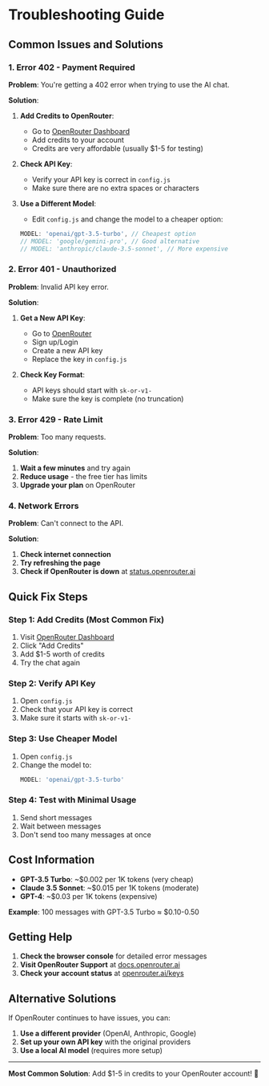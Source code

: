 # Troubleshooting Guide

## Common Issues and Solutions

### 1. Error 402 - Payment Required

**Problem**: You're getting a 402 error when trying to use the AI chat.

**Solution**: 
1. **Add Credits to OpenRouter**: 
   - Go to [OpenRouter Dashboard](https://openrouter.ai/keys)
   - Add credits to your account
   - Credits are very affordable (usually $1-5 for testing)

2. **Check API Key**:
   - Verify your API key is correct in `config.js`
   - Make sure there are no extra spaces or characters

3. **Use a Different Model**:
   - Edit `config.js` and change the model to a cheaper option:
   ```javascript
   MODEL: 'openai/gpt-3.5-turbo', // Cheapest option
   // MODEL: 'google/gemini-pro', // Good alternative
   // MODEL: 'anthropic/claude-3.5-sonnet', // More expensive
   ```

### 2. Error 401 - Unauthorized

**Problem**: Invalid API key error.

**Solution**:
1. **Get a New API Key**:
   - Go to [OpenRouter](https://openrouter.ai/)
   - Sign up/Login
   - Create a new API key
   - Replace the key in `config.js`

2. **Check Key Format**:
   - API keys should start with `sk-or-v1-`
   - Make sure the key is complete (no truncation)

### 3. Error 429 - Rate Limit

**Problem**: Too many requests.

**Solution**:
1. **Wait a few minutes** and try again
2. **Reduce usage** - the free tier has limits
3. **Upgrade your plan** on OpenRouter

### 4. Network Errors

**Problem**: Can't connect to the API.

**Solution**:
1. **Check internet connection**
2. **Try refreshing the page**
3. **Check if OpenRouter is down** at [status.openrouter.ai](https://status.openrouter.ai)

## Quick Fix Steps

### Step 1: Add Credits (Most Common Fix)
1. Visit [OpenRouter Dashboard](https://openrouter.ai/keys)
2. Click "Add Credits"
3. Add $1-5 worth of credits
4. Try the chat again

### Step 2: Verify API Key
1. Open `config.js`
2. Check that your API key is correct
3. Make sure it starts with `sk-or-v1-`

### Step 3: Use Cheaper Model
1. Open `config.js`
2. Change the model to:
   ```javascript
   MODEL: 'openai/gpt-3.5-turbo'
   ```

### Step 4: Test with Minimal Usage
1. Send short messages
2. Wait between messages
3. Don't send too many messages at once

## Cost Information

- **GPT-3.5 Turbo**: ~$0.002 per 1K tokens (very cheap)
- **Claude 3.5 Sonnet**: ~$0.015 per 1K tokens (moderate)
- **GPT-4**: ~$0.03 per 1K tokens (expensive)

**Example**: 100 messages with GPT-3.5 Turbo ≈ $0.10-0.50

## Getting Help

1. **Check the browser console** for detailed error messages
2. **Visit OpenRouter Support** at [docs.openrouter.ai](https://docs.openrouter.ai)
3. **Check your account status** at [openrouter.ai/keys](https://openrouter.ai/keys)

## Alternative Solutions

If OpenRouter continues to have issues, you can:

1. **Use a different provider** (OpenAI, Anthropic, Google)
2. **Set up your own API key** with the original providers
3. **Use a local AI model** (requires more setup)

---

**Most Common Solution**: Add $1-5 in credits to your OpenRouter account! 🎯
